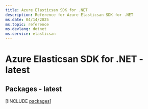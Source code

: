 ```yaml
---
title: Azure Elasticsan SDK for .NET
description: Reference for Azure Elasticsan SDK for .NET
ms.date: 04/14/2025
ms.topic: reference
ms.devlang: dotnet
ms.service: elasticsan
---
```

# Azure Elasticsan SDK for .NET - latest
## Packages - latest
[!INCLUDE [packages](elasticsan-index.md)]